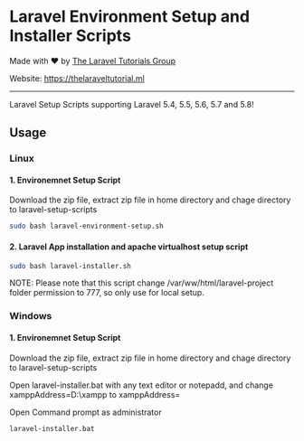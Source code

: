 # Laravel Environment Setup and Installer Scripts
Made with ❤️ by [The Laravel Tutorials Group](https://thelaraveltutorial.ml)

Website: https://thelaraveltutorial.ml
<hr>

Laravel Setup Scripts supporting Laravel 5.4, 5.5, 5.6, 5.7 and 5.8!

## Usage

### Linux

#### 1. Environemnet Setup Script

Download the zip file, extract zip file in home directory and chage directory to laravel-setup-scripts

```bash
sudo bash laravel-environment-setup.sh
```

#### 2. Laravel App installation and apache virtualhost setup script

```bash
sudo bash laravel-installer.sh
```
NOTE: Please note that this script change /var/ww/html/laravel-project folder permission to 777, so only use for local setup.
### Windows 


#### 1. Environemnet Setup Script

Download the zip file, extract zip file in home directory and chage directory to laravel-setup-scripts

Open laravel-installer.bat with any text editor or notepadd, and change xamppAddress=D:\xampp to xamppAddress=<xampp installation location>

Open Command prompt as administrator
```cmd
laravel-installer.bat
```

